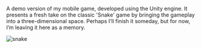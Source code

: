 A demo version of my mobile game, developed using the Unity engine.
It presents a fresh take on the classic 'Snake' game by bringing the gameplay into a three-dimensional space.
Perhaps I’ll finish it someday, but for now, I’m leaving it here as a memory.

![snake](https://github.com/user-attachments/assets/713c9cc6-42b5-43b9-94a7-e99a1d84a1aa)
